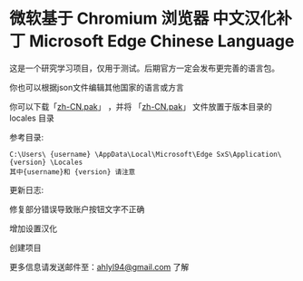 微软基于 Chromium 浏览器 中文汉化补丁 Microsoft Edge Chinese Language
======

这是一个研究学习项目，仅用于测试。后期官方一定会发布更完善的语言包。

你也可以根据json文件编辑其他国家的语言或方言

你可以下载「[zh-CN.pak](zh-CN.pak)」 ，并将 「[zh-CN.pak](zh-CN.pak)」 文件放置于版本目录的 locales 目录

参考目录:

    C:\Users\ {username} \AppData\Local\Microsoft\Edge SxS\Application\ {version} \Locales
    其中{username}和 {version} 请注意
更新日志:

修复部分错误导致账户按钮文字不正确

增加设置汉化

创建项目

更多信息请发送邮件至：ahlyl94@gmail.com 了解